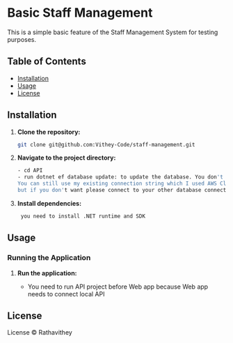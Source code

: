 # Basic Staff Management

This is a simple basic feature of the Staff Management System for testing purposes.

## Table of Contents

- [Installation](#installation)
- [Usage](#usage)
- [License](#license)

## Installation

1. **Clone the repository:**

    ```bash
    git clone git@github.com:Vithey-Code/staff-management.git
    ```

2. **Navigate to the project directory:**

    ```bash
    - cd API
    - run dotnet ef database update: to update the database. You don't need to add a new migration.
    You can still use my existing connection string which I used AWS Cloud,
    but if you don't want please connect to your other database connection string, I used MYSQL Database.
    ```

3. **Install dependencies:**

    ```bash
     you need to install .NET runtime and SDK
    ```

## Usage

### Running the Application

1. **Run the application:**

   - You need to run API project before Web app because Web app needs to connect local API

## License

License © Rathavithey

